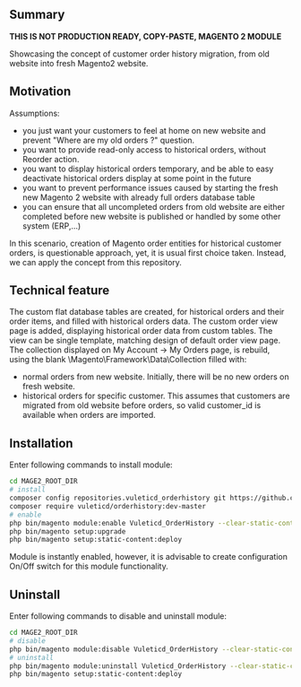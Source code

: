 Summary
------------------------

**THIS IS NOT PRODUCTION READY, COPY-PASTE, MAGENTO 2 MODULE**

Showcasing the concept of customer order history migration, from old website into fresh Magento2 website.

Motivation
------------------------
 
Assumptions:

- you just want your customers to feel at home on new website and prevent "Where are my old orders ?" question.
- you want to provide read-only access to historical orders, without Reorder action.
- you want to display historical orders temporary, and be able to easy deactivate historical orders display at some point in the future
- you want to prevent performance issues caused by starting the fresh new Magento 2 website with already full orders database table 
- you can ensure that all uncompleted orders from old website are either completed before new website is published or handled by some other system (ERP,...) 

In this scenario, creation of Magento order entities for historical customer orders, is questionable approach, yet, it is usual first choice taken.
Instead, we can apply the concept from this repository.

Technical feature
------------------------

The custom flat database tables are created, for historical orders and their order items, and filled with historical orders data.
The custom order view page is added, displaying historical order data from custom tables. The view can be single template, matching design of default order view page.
The collection displayed on My Account -> My Orders page, is rebuild, using the blank \Magento\Framework\Data\Collection filled with:

- normal orders from new website. Initially, there will be no new orders on fresh website.
- historical orders for specific customer. This assumes that customers are migrated from old website before orders, so valid customer_id is available when orders are imported.



Installation
------------------------

Enter following commands to install module:

```bash
cd MAGE2_ROOT_DIR
# install
composer config repositories.vuleticd_orderhistory git https://github.com/vuleticd/OrderHistory.git
composer require vuleticd/orderhistory:dev-master
# enable
php bin/magento module:enable Vuleticd_OrderHistory --clear-static-content
php bin/magento setup:upgrade
php bin/magento setup:static-content:deploy
```

Module is instantly enabled, however, it is advisable to create configuration On/Off switch for this module functionality.

Uninstall
------------------------

Enter following commands to disable and uninstall module:

```bash
cd MAGE2_ROOT_DIR
# disable
php bin/magento module:disable Vuleticd_OrderHistory --clear-static-content    
# uninstall
php bin/magento module:uninstall Vuleticd_OrderHistory --clear-static-content
php bin/magento setup:static-content:deploy
```

